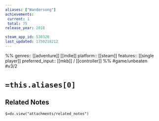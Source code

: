 ```yaml
---
aliases: ["Wandersong"]
achievements:
 current: 1
 total: 75
release_year: 2018

steam_app_id: 530320
last_updated: 1750218212
---
```

%%
genres:: [[adventure]] [[indie]]
platform:: [[steam]]
features:: [[single player]]
preferred_input:: [[mkb]] / [[controller]]
%%
#game/unbeaten
#v3/2

# `=this.aliases[0]`
## Related Notes
`$=dv.view("attachments/related_notes")`